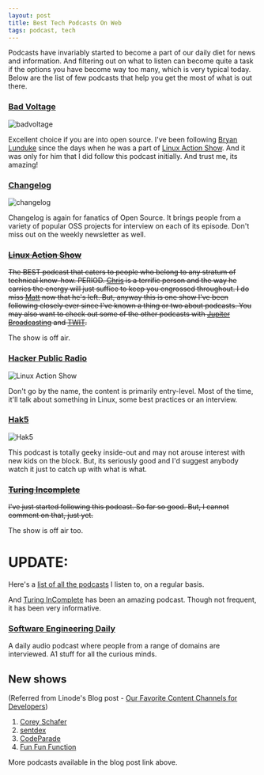 ```yaml
---
layout: post
title: Best Tech Podcasts On Web
tags: podcast, tech
---
```


Podcasts have invariably started to become a part of our daily diet for news and information. And filtering out on what to listen can become quite a task if the options you have become way too many, which is very typical today. Below are the list of few podcasts that help you get the most of what is out there.
<!--break-->

### [Bad Voltage](http://www.badvoltage.org/)

![badvoltage]({{site.baseurl}}/assets/images/bad-voltage.jpg)

Excellent choice if you are into open source. I've been following [Bryan Lunduke](http://lunduke.com/) since the days when he was a part of [Linux Action Show](#linux-action-showhttpwwwjupiterbroadcastingcomtaglinux-action-show). And it was only for him that I did follow this podcast initially. And trust me, its amazing!

### [Changelog](https://changelog.com/)

![changelog]({{site.baseurl}}/assets/images/changelog.png)

Changelog is again for fanatics of Open Source. It brings people from a variety of popular OSS projects for interview on each of its episode. Don't miss out on the weekly newsletter as well.

### ~~[Linux Action Show](http://www.jupiterbroadcasting.com/tag/linux-action-show/)~~

~~The BEST podcast that caters to people who belong to any stratum of technical know-how. PERIOD. [Chris](https://twitter.com/chrislas) is a terrific person and the way he carries the energy will just suffice to keep you engrossed throughout. I do miss [Matt](http://www.matthartley.com/) now that he's left. But, anyway this is one show I've been following closely ever since I've known a thing or two about podcasts. You may also want to check out some of the other podcasts with [Jupiter Broadcasting](http://www.jupiterbroadcasting.com/) and [TWIT](https://twit.tv/).~~

The show is off air.

### [Hacker Public Radio](http://hackerpublicradio.org/)

![Linux Action Show]({{site.baseurl}}/assets/images/hpr.png)

Don't go by the name, the content is primarily entry-level. Most of the time, it'll talk about something in Linux, some best practices or an interview.

### [Hak5](http://hak5.org/)

![Hak5]({{site.baseurl}}/assets/images/hak5.png)

This podcast is totally geeky inside-out and may not arouse interest with new kids on the block. But, its seriously good and I'd suggest anybody watch it just to catch up with what is what.

### ~~[Turing Incomplete](http://turing.cool/)~~

~~I've just started following this podcast. So far so good. But, I cannot comment on that, just yet.~~

The show is off air too.

# UPDATE:

Here's a [list of all the podcasts](https://gpodder.net/user/dtsdwarak/subscriptions) I listen to, on a regular basis.

And [Turing InComplete](#turing-incompletehttpturingcool) has been an amazing podcast. Though not frequent, it has been very informative.

### [Software Engineering Daily](http://softwareengineeringdaily.com/)

A daily audio podcast where people from a range of domains are interviewed. A1 stuff for all the curious minds.

## New shows

(Referred from Linode's Blog post - [Our Favorite Content Channels for Developers](https://blog.linode.com/2019/07/11/our-favorite-content-channels-for-developers/))


1. [Corey Schafer](https://www.youtube.com/user/schafer5/videos)
2. [sentdex](https://www.youtube.com/user/sentdex/videos)
3. [CodeParade](https://www.youtube.com/channel/UCrv269YwJzuZL3dH5PCgxUw/featured)
4. [Fun Fun Function](https://www.youtube.com/channel/UCO1cgjhGzsSYb1rsB4bFe4Q/featured)

More podcasts available in the blog post link above.
